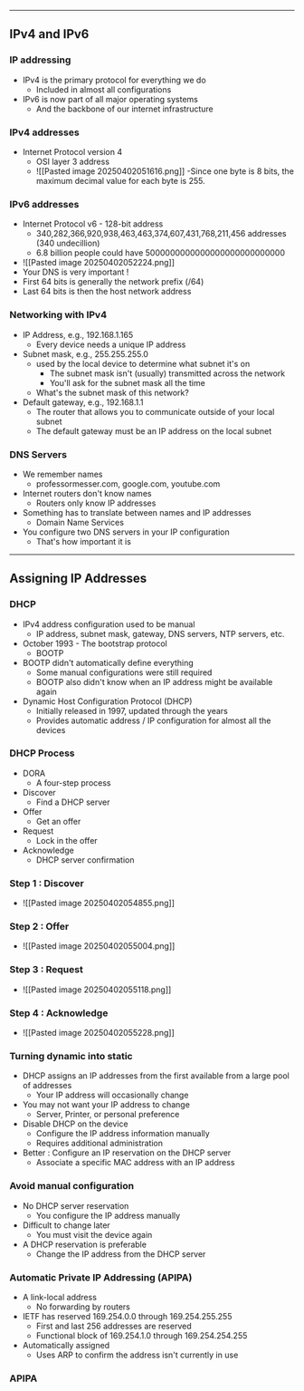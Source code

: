 
---

## IPv4 and IPv6

### IP addressing
- IPv4 is the primary protocol for everything we do
	- Included in almost all configurations
- IPv6 is now part of all major operating systems
	- And the backbone of our internet infrastructure

### IPv4 addresses
- Internet Protocol version 4
	- OSI layer 3 address
	- ![[Pasted image 20250402051616.png]]
	-Since one byte is 8 bits, the maximum decimal value for each byte is 255.

### IPv6 addresses
- Internet Protocol v6 - 128-bit address
	- 340,282,366,920,938,463,463,374,607,431,768,211,456 addresses (340 undecillion)
	- 6.8 billion people could have 5000000000000000000000000000
- ![[Pasted image 20250402052224.png]]
- Your DNS is very important !
- First 64 bits is generally the network prefix (/64)
- Last 64 bits is then the host network address

### Networking with IPv4
- IP Address, e.g., 192.168.1.165
	- Every device needs a unique IP address
- Subnet mask, e.g., 255.255.255.0
	- used by the local device to determine what subnet it's on
		- The subnet mask isn't (usually) transmitted across the network
		- You'll ask for the subnet mask all the time
	- What's the subnet mask of this network?
- Default gateway, e.g., 192.168.1.1
	- The router that allows you to communicate outside of your local subnet
	- The default gateway must be an IP address on the local subnet

### DNS Servers
- We remember names
	- professormesser.com, google.com, youtube.com
- Internet routers don't know names
	- Routers only know IP addresses
- Something has to translate between names and IP addresses
	- Domain Name Services
- You configure two DNS servers in your IP configuration 
	- That's how important it is

---
## Assigning IP Addresses

### DHCP
- IPv4 address configuration used to be manual
	- IP address, subnet mask, gateway, DNS servers, NTP servers, etc.
- October 1993 - The bootstrap protocol
	- BOOTP
- BOOTP didn't automatically define everything
	- Some manual configurations were still required
	- BOOTP also didn't know when an IP address might be available again
- Dynamic Host Configuration Protocol (DHCP)
	- Initially released in 1997, updated through the years
	- Provides automatic address / IP configuration for almost all the devices

### DHCP Process
- DORA
	- A four-step process
- Discover
	- Find a DHCP server
- Offer
	- Get an offer
- Request 
	- Lock in the offer
- Acknowledge
	- DHCP server confirmation

### Step 1 : Discover
- ![[Pasted image 20250402054855.png]]

### Step 2 : Offer
- ![[Pasted image 20250402055004.png]]

### Step 3 : Request
- ![[Pasted image 20250402055118.png]]

### Step 4 : Acknowledge
- ![[Pasted image 20250402055228.png]]

### Turning dynamic into static
- DHCP assigns an IP addresses from the first available from a large pool of addresses
	- Your IP address will occasionally change
- You may not want your IP address to change
	- Server, Printer, or personal preference
- Disable DHCP on the device
	- Configure the IP address information manually
	- Requires additional administration
- Better : Configure an IP reservation on the DHCP server
	- Associate a specific MAC address with an IP address

### Avoid manual configuration
- No DHCP server reservation
	- You configure the IP address manually
- Difficult to change  later
	- You must visit the device again
- A DHCP reservation is preferable
	- Change the IP address from the DHCP server

### Automatic Private IP Addressing (APIPA)
- A link-local address
	- No forwarding by routers
- IETF has reserved 169.254.0.0 through 169.254.255.255
	- First and last 256 addresses are reserved
	- Functional block of 169.254.1.0 through 169.254.254.255
- Automatically assigned
	- Uses ARP to confirm the address isn't currently in use

### APIPA
